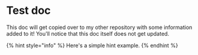 # Test doc

This doc will get copied over to my other repository with some information added to it! You'll notice that this doc itself does not get updated.

{% hint style="info" %}
Here's a simple hint example.
{% endhint %}

